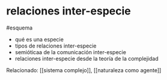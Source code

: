 # relaciones inter-especie
#esquema 

- qué es una especie
- tipos de relaciones inter-especie
- semióticaa de la comunicación inter-especie
- relaciones inter-especie  desde la teoría de la complejidad

Relacionado: [[sistema complejo]], [[naturaleza como agente]]
